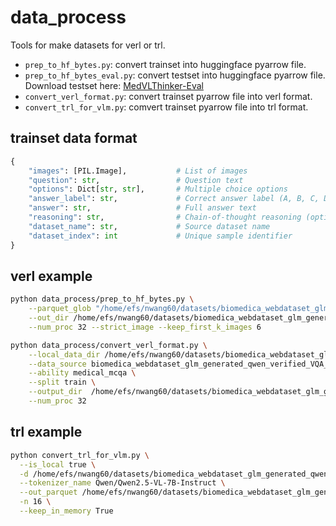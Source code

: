 # data_process

Tools for make datasets for verl or trl.

- `prep_to_hf_bytes.py`: convert trainset into huggingface pyarrow file.
- `prep_to_hf_bytes_eval.py`: convert testset into huggingface pyarrow file. Download testset here: [MedVLThinker-Eval](https://huggingface.co/datasets/UCSC-VLAA/MedVLThinker-Eval)
- `convert_verl_format.py`: convert trainset pyarrow file into verl format.
- `convert_trl_for_vlm.py`: comvert trainset pyarrow file into trl format.

## trainset data format

```py
{
    "images": [PIL.Image],           # List of images                           
    "question": str,                 # Question text
    "options": Dict[str, str],       # Multiple choice options
    "answer_label": str,             # Correct answer label (A, B, C, D, E)
    "answer": str,                   # Full answer text
    "reasoning": str,                # Chain-of-thought reasoning (optional)
    "dataset_name": str,             # Source dataset name
    "dataset_index": int             # Unique sample identifier
}
```

## verl example

```bash
python data_process/prep_to_hf_bytes.py \
    --parquet_glob "/home/efs/nwang60/datasets/biomedica_webdataset_glm_generated_qwen_verified_VQA_parquet_25k_filtered_13k_subset5k/*.parquet" \
    --out_dir /home/efs/nwang60/datasets/biomedica_webdataset_glm_generated_qwen_verified_VQA_parquet_25k_filtered_13k_subset5k_hf \
    --num_proc 32 --strict_image --keep_first_k_images 6

python data_process/convert_verl_format.py \
    --local_data_dir /home/efs/nwang60/datasets/biomedica_webdataset_glm_generated_qwen_verified_VQA_parquet_25k_filtered_13k_subset5k_hf \
    --data_source biomedica_webdataset_glm_generated_qwen_verified_VQA_parquet_25k_filtered_subset5k_13k \
    --ability medical_mcqa \
    --split train \
    --output_dir  /home/efs/nwang60/datasets/biomedica_webdataset_glm_generated_qwen_verified_VQA_parquet_25k_filtered_13k_subset5k_verl \
    --num_proc 32
```

## trl example

```bash
python convert_trl_for_vlm.py \
  --is_local true \
  -d /home/efs/nwang60/datasets/biomedica_webdataset_glm_generated_qwen_verified_VQA_parquet_25k_filtered_mean9670_13k_rebalanced_subset_cot_rebalanced_7k_subset5k_hf \
  --tokenizer_name Qwen/Qwen2.5-VL-7B-Instruct \
  --out_parquet /home/efs/nwang60/datasets/biomedica_webdataset_glm_generated_qwen_verified_VQA_parquet_25k_filtered_mean9670_13k_rebalanced_subset_cot_rebalanced_7k_subset5k_trl/train.parquet \
  -n 16 \
  --keep_in_memory True
```
